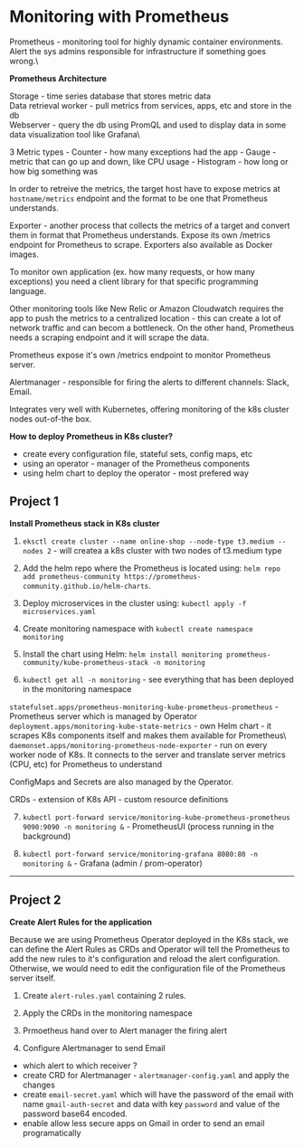 # Monitoring with Prometheus 

Prometheus - monitoring tool for highly dynamic container environments. Alert the sys admins responsible for infrastructure if something goes wrong.\

**Prometheus Architecture**

Storage - time series database that stores metric data\
Data retrieval worker - pull metrics from services, apps, etc and store in the db\
Webserver - query the db using PromQL and used to display data in some data visualization tool like Grafana\

3 Metric types - Counter - how many exceptions had the app
               - Gauge - metric that can go up and down, like CPU usage
               - Histogram - how long or how big something was

In order to retreive the metrics, the target host have to expose metrics at `hostname/metrics` endpoint and the format to be one that Prometheus understands.

Exporter - another process that collects the metrics of a target and convert them in format that Prometheus understands. Expose its own /metrics endpoint for Prometheus to scrape. Exporters also available as Docker images. 

To monitor own application (ex. how many requests, or how many exceptions) you need a client library for that specific programming language. 

Other monitoring tools like New Relic or Amazon Cloudwatch requires the app to push the metrics to a centralized location - this can create a lot of network traffic and can becom a bottleneck. On the other hand, Prometheus needs a scraping endpoint and it will scrape the data. 

Prometheus expose it's own /metrics endpoint to monitor Prometheus server. 

Alertmanager - responsible for firing the alerts to different channels: Slack, Email.

Integrates very well with Kubernetes, offering monitoring of the k8s cluster nodes out-of-the box.

**How to deploy Prometheus in K8s cluster?**

- create every configuration file, stateful sets, config maps, etc
- using an operator - manager of the Prometheus components
- using helm chart to deploy the operator - most prefered way




## Project 1 

**Install Prometheus stack in K8s cluster**

1. `eksctl create cluster --name online-shop --node-type t3.medium --nodes 2` - will createa a k8s cluster with two nodes of t3.medium type

2. Add the helm repo where the Prometheus is located using: `helm repo add prometheus-community https://prometheus-community.github.io/helm-charts`. 

3. Deploy microservices in the cluster using: `kubectl apply -f microservices.yaml`

4. Create monitoring namespace with `kubectl create namespace monitoring`

5. Install the chart using Helm: `helm install monitoring prometheus-community/kube-prometheus-stack -n monitoring`

6. `kubectl get all -n monitoring` - see everything that has been deployed in the monitoring namespace


`statefulset.apps/prometheus-monitoring-kube-prometheus-prometheus` - Prometheus server which is managed by Operator\
`deployment.apps/monitoring-kube-state-metrics` - own Helm chart - it scrapes K8s components itself and makes them available for Prometheus\ 
`daemonset.apps/monitoring-prometheus-node-exporter` - run on every worker node of K8s. It connects to the server and translate server metrics (CPU, etc) for Prometheus to understand

ConfigMaps and Secrets are also managed by the Operator.

CRDs - extension of K8s API - custom resource definitions

7. `kubectl port-forward service/monitoring-kube-prometheus-prometheus 9090:9090 -n monitoring &` - PrometheusUI (process running in the background)

8. `kubectl port-forward service/monitoring-grafana 8080:80 -n monitoring &` - Grafana (admin / prom-operator)

---

## Project 2

**Create Alert Rules for the application**

Because we are using Prometheus Operator deployed in the K8s stack, we can define the Alert Rules as CRDs and Operator will tell the Prometheus to add the new rules to it's configuration and reload the alert configuration. Otherwise, we would need to edit the configuration file of the Prometheus server itself. 

1. Create `alert-rules.yaml` containing 2 rules. 

2. Apply the CRDs in the monitoring namespace 

3. Prmoetheus hand over to Alert manager the firing alert

4. Configure Alertmanager to send Email 

- which alert to which receiver ?
- create CRD for Alertmanager - `alertmanager-config.yaml` and apply the changes
- create `email-secret.yaml` which will have the password of the email with name `gmail-auth-secret` and data with key `password` and value of the password base64 encoded.
- enable allow less secure apps on Gmail in order to send an email programatically 


